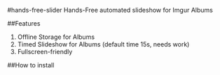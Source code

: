 #hands-free-slider
Hands-Free automated slideshow for Imgur Albums

##Features
1. Offline Storage for Albums
2. Timed Slideshow for Albums (default time 15s, needs work)
3. Fullscreen-friendly

##How to install
